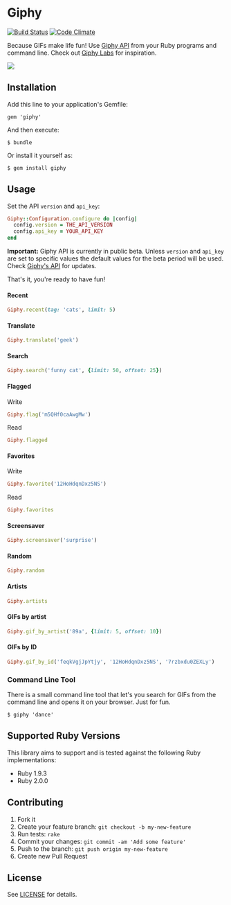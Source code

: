 # Giphy

[![Build Status](https://travis-ci.org/sebasoga/giphy.png?branch=master)](https://travis-ci.org/sebasoga/giphy)
[![Code Climate](https://codeclimate.com/github/sebasoga/giphy.png)](https://codeclimate.com/github/sebasoga/giphy)

Because GIFs make life fun! Use [Giphy API](http://api.giphy.com) from your Ruby programs and
command line. Check out [Giphy Labs](http://labs.giphy.com/) for inspiration. 

![](http://media.giphy.com/media/GuDQNjS0qJHpe/200.gif)

## Installation

Add this line to your application's Gemfile:

    gem 'giphy'

And then execute:

    $ bundle

Or install it yourself as:

    $ gem install giphy

## Usage

Set the API `version` and `api_key`:

```ruby
Giphy::Configuration.configure do |config|
  config.version = THE_API_VERSION
  config.api_key = YOUR_API_KEY
end
```

**Important:** Giphy API is currently in public beta. Unless `version` and `api_key` are set
to specific values the default values for the beta period will be used. Check
[Giphy's API](http://labs.giphy.com/) for updates.

That's it, you're ready to have fun!

#### Recent
````ruby
Giphy.recent(tag: 'cats', limit: 5)
````

#### Translate
````ruby
Giphy.translate('geek')
````

#### Search
````ruby
Giphy.search('funny cat', {limit: 50, offset: 25})
````

#### Flagged
Write
````ruby
Giphy.flag('m5QHf0caAwgMw')
````
Read
````ruby
Giphy.flagged
````

#### Favorites
Write
````ruby
Giphy.favorite('12HoHdqnDxz5NS')
````
Read
````ruby
Giphy.favorites
````

#### Screensaver
````ruby
Giphy.screensaver('surprise')
````

#### Random
````ruby
Giphy.random
````

#### Artists
````ruby
Giphy.artists
````

#### GIFs by artist
````ruby
Giphy.gif_by_artist('89a', {limit: 5, offset: 10})
````

#### GIFs by ID
````ruby
Giphy.gif_by_id('feqkVgjJpYtjy', '12HoHdqnDxz5NS', '7rzbxdu0ZEXLy')
````

### Command Line Tool

There is a small command line tool that let's you search for GIFs from the
command line and opens it on your browser. Just for fun.

    $ giphy 'dance'

## Supported Ruby Versions
This library aims to support and is tested against the following Ruby
implementations:

* Ruby 1.9.3
* Ruby 2.0.0

## Contributing

1. Fork it
2. Create your feature branch: `git checkout -b my-new-feature`
3. Run tests: `rake`
4. Commit your changes: `git commit -am 'Add some feature'`
5. Push to the branch: `git push origin my-new-feature`
6. Create new Pull Request

## License

See [LICENSE](https://github.com/sebasoga/giphy/blob/master/LICENSE.md) for details.

